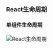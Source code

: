 ### React生命周期

#### 单组件生命周期

![React生命周期](https://7years-img.oss-cn-beijing.aliyuncs.com/imooc/React%E7%94%9F%E5%91%BD%E5%91%A8%E6%9C%9F.png)